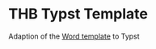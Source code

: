 # THB Typst Template
Adaption of the [Word template](https://informatik.th-brandenburg.de/studium/abschlussarbeiten/) to Typst
